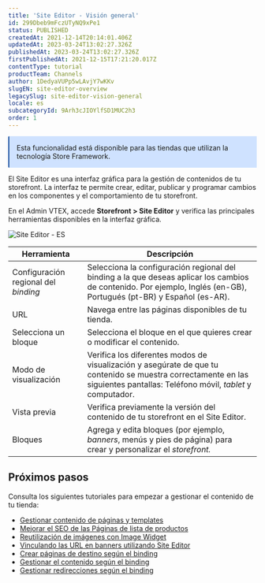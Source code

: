 ```yaml
---
title: 'Site Editor - Visión general'
id: 299Dbeb9mFczUTyNQ9xPe1
status: PUBLISHED
createdAt: 2021-12-14T20:14:01.406Z
updatedAt: 2023-03-24T13:02:27.326Z
publishedAt: 2023-03-24T13:02:27.326Z
firstPublishedAt: 2021-12-15T17:21:20.017Z
contentType: tutorial
productTeam: Channels
author: 1DedyaVUPp5wLAvjY7wKKv
slugEN: site-editor-overview
legacySlug: site-editor-vision-general
locale: es
subcategoryId: 9Arh3cJIOYlfSD1MUC2h3
order: 1
---
```


<div style="background-color:#cfe2ff; border-left: 2px solid #084298; border-top-left-radius: 2px; border-bottom-left-radius: 2px; margin-bottom: 10px; padding: 15px">
  Esta funcionalidad está disponible para las tiendas que utilizan la tecnología Store Framework.
</div>

El Site Editor es una interfaz gráfica para la gestión de contenidos de tu storefront. La interfaz te permite crear, editar, publicar y programar cambios en los componentes y el comportamiento de tu storefront.

En el Admin VTEX, accede **Storefront > Site Editor** y verifica las principales herramientas disponibles en la interfaz gráfica.

![Site Editor - ES](https://cdn.statically.io/gh/vtexdocs/help-center-content/refs/heads/main/docs/es/tutorials/storefront/site-editor/site-editor-vision-general_1.png)

| **Herramienta**    | **Descripción** |
| ----------        | ----------    |
| Configuración regional del *binding* | Selecciona la configuración regional del binding a la que deseas aplicar los cambios de contenido. Por ejemplo, Inglés (en-GB), Portugués (pt-BR) y Español (es-AR). |
| URL | Navega entre las páginas disponibles de tu tienda.|
| Selecciona un bloque | Selecciona el bloque en el que quieres crear o modificar el contenido. |
| Modo de visualización | Verifica los diferentes modos de visualización y asegúrate de que tu contenido se muestra correctamente en las siguientes pantallas: Teléfono móvil, *tablet* y computador.|
| Vista previa | Verifica previamente la versión del contenido de tu storefront en el Site Editor. |
| Bloques | Agrega y edita bloques (por ejemplo, *banners*, menús y pies de página) para crear y personalizar el *storefront.* |

## Próximos pasos

Consulta los siguientes tutoriales para empezar a gestionar el contenido de tu tienda:

- [Gestionar contenido de páginas y templates](/es/tutorial/managing-page-and-template-content--3tMbx6HXy4Fy5r9EhboG37)
- [Mejorar el SEO de las Páginas de lista de productos](/es/tutorial/improving-the-seo-of-product-listing-pages--UrQtlKAMuSaLBP5wG9ftG)
- [Reutilización de imágenes con Image Widget](/es/tutorial/image-widget--7pRSVI2xXpQUzjUZj0m4ov)
- [Vinculando las URL en banners utilizando Site Editor](/es/tutorial/linking-urls-to-banners-using-the-site-editor--4z2PagtN733waiWA8ttOuD)
- [Crear páginas de destino según el binding](/es/tutorial/creating-landing-pages-per-binding--3LQAoWx77P3gNoqI2Rtl5A?&utm_source=autocomplete)
- [Gestionar el contenido según el binding](/es/tutorial/managing-content-per-binding--5CZjZPMqi0ZNpuqzF6AUOn)
- [Gestionar redirecciones según el binding](/es/tutorial/managing-redirects-per-binding--67GAK2TCQgjvmtPXxAqREb)

